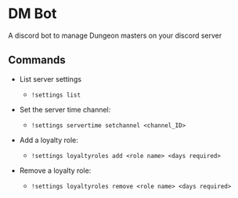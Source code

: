 # DM Bot

A discord bot to manage Dungeon masters on your discord server


## Commands

- List server settings
	- `!settings list`

- Set the server time channel:
	- `!settings servertime setchannel <channel_ID>`

- Add a loyalty role:
	- `!settings loyaltyroles add <role name> <days required>`

- Remove a loyalty role:
	- `!settings loyaltyroles remove <role name> <days required>`